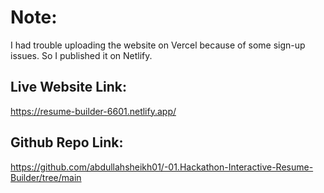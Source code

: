 # Note:
I had trouble uploading the website on Vercel because of some sign-up issues.  So I  published it on Netlify.

## Live Website Link: 
https://resume-builder-6601.netlify.app/ 
 
## Github Repo Link:
 https://github.com/abdullahsheikh01/-01.Hackathon-Interactive-Resume-Builder/tree/main